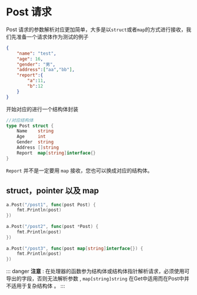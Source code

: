 # Post 请求
Post 请求的参数解析对应更加简单，大多是以`struct`或者`map`的方式进行接收，我们先准备一个请求体作为测试的例子
```json
{
    "name": "test",
    "age": 16,
    "gender": "男",
    "address":["aa","bb"],
    "report":{
    	"a":11,
    	"b":12
    }
}
```
开始对应的进行一个结构体封装
```go
//对应结构体
type Post struct {
    Name    string
    Age     int
    Gender  string
    Address []string
    Report  map[string]interface{}
}
```
`Report` 并不是一定要用 `map` 接收，您也可以换成对应的结构体。
## struct，pointer 以及 map
```go
a.Post("/post1", func(post Post) {
    fmt.Println(post)
})
    
a.Post("/post2", func(post *Post) {
    fmt.Println(post)
})
    
a.Post("/post3", func(post map[string]interface{}) {
    fmt.Println(post)
})
```
::: danger
<b style="color=red;">注意</b> : 在处理器的函数参为结构体或结构体指针解析请求，必须使用可导出的字段，否则无法解析参数 , `map[string]string` 在Get中适用而在Post中并不适用于复杂结构体 。
:::
